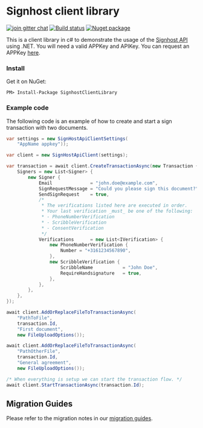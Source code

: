 # Signhost client library
[![join gitter chat](https://badges.gitter.im/Join%20Chat.svg)](https://gitter.im/Evidos/signhost-api)
[![Build status](https://ci.appveyor.com/api/projects/status/696lddgivr6kkhsd/branch/master?svg=true)](https://ci.appveyor.com/project/MrJoe/signhostclientlibrary-xcr5f/branch/master)
[![Nuget package](https://img.shields.io/nuget/v/EntrustSignhostClientLibrary.svg)](https://www.nuget.org/Packages/EntrustSignhostClientLibrary)

This is a client library in c# to demonstrate the usage of the [Signhost API](https://api.signhost.com/) using .NET. You will need a valid APPKey and APIKey. You can request an APPKey [here](https://portal.signhost.com/signup/api-aanvraag).

### Install
Get it on NuGet:

`PM> Install-Package SignhostClientLibrary`

### Example code
The following code is an example of how to create and start a sign transaction with two documents.
```c#
var settings = new SignHostApiClientSettings(
	"AppName appkey"));

var client = new SignHostApiClient(settings);

var transaction = await client.CreateTransactionAsync(new Transaction {
	Signers = new List<Signer> {
		new Signer {
			Email              = "john.doe@example.com",
			SignRequestMessage = "Could you please sign this document?",
			SendSignRequest    = true,
			/*
			 * The verifications listed here are executed in order.
			 * Your last verification _must_ be one of the following:
			 * - PhoneNumberVerification
			 * - ScribbleVerification
			 * - ConsentVerification
			 */
			Verifications      = new List<IVerification> {
				new PhoneNumberVerification {
					Number = "+3161234567890",
				},
				new ScribbleVerification {
					ScribbleName           = "John Doe",
					RequireHandsignature   = true,
				},
			},
		},
	},
});

await client.AddOrReplaceFileToTransactionAsync(
	"PathToFile",
	transaction.Id,
	"First document",
	new FileUploadOptions());

await client.AddOrReplaceFileToTransactionAsync(
	"PathOtherFile",
	transaction.Id,
	"General agreement",
	new FileUploadOptions());

/* When everything is setup we can start the transaction flow. */
await client.StartTransactionAsync(transaction.Id);

```

## Migration Guides
Please refer to the migration notes in our [migration guides](https://github.com/Evidos/SignhostClientLibrary/wiki/Migration-Guides).
